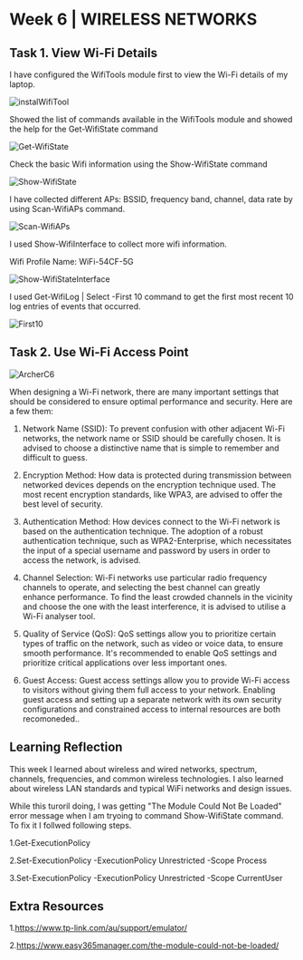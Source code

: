 # Week 6 | WIRELESS NETWORKS

## Task 1. View Wi-Fi Details

I have configured the WifiTools module first to view the Wi-Fi details of my laptop.


![instalWifiTool](./images/instalWifiTool.png)


Showed the list of commands available in the WifiTools module and showed the help for the Get-WifiState command

![Get-WifiState](./images/Get-WifiState.png)

Check the basic Wifi information using the Show-WifiState command

![Show-WifiState](./images/Show-WifiState.png)

  I have collected different APs: BSSID, frequency band, channel, data rate by using Scan-WifiAPs command.

 ![Scan-WifiAPs](./images/Scan-WifiAPs.png)


 I used Show-WifiInterface to collect more wifi information.

Wifi Profile Name: WiFi-54CF-5G

 ![Show-WifiStateInterface](./images/Show-WifiStateInterface.png)

I used Get-WifiLog | Select -First 10 command to get the first most recent 10 log entries of events that occurred.

 ![First10](./images/First10.png)

## Task 2. Use Wi-Fi Access Point

 ![ArcherC6](./images/ArcherC6.png)


When designing a Wi-Fi network, there are many important settings that should be considered to ensure optimal performance and security. Here are a few them: 

1. Network Name (SSID): To prevent confusion with other adjacent Wi-Fi networks, the network name or SSID should be carefully chosen. It is advised to choose a distinctive name that is simple to remember and difficult to guess.

2. Encryption Method: How data is protected during transmission between networked devices depends on the encryption technique used. The most recent encryption standards, like WPA3, are advised to offer the best level of security.

3. Authentication Method: How devices connect to the Wi-Fi network is based on the authentication technique. The adoption of a robust authentication technique, such as WPA2-Enterprise, which necessitates the input of a special username and password by users in order to access the network, is advised.

4. Channel Selection: Wi-Fi networks use particular radio frequency channels to operate, and selecting the best channel can greatly enhance performance. To find the least crowded channels in the vicinity and choose the one with the least interference, it is advised to utilise a Wi-Fi analyser tool.

5. Quality of Service (QoS): QoS settings allow you to prioritize certain types of traffic on the network, such as video or voice data, to ensure smooth performance. It's recommended to enable QoS settings and prioritize critical applications over less important ones.

6. Guest Access: Guest access settings allow you to provide Wi-Fi access to visitors without giving them full access to your network. Enabling guest access and setting up a separate network with its own security configurations and constrained access to internal resources are both recomoneded..


## Learning Reflection

This week I learned about wireless and wired networks, spectrum, channels, frequencies, and common wireless technologies. I also learned about wireless LAN standards and typical WiFi networks and design issues.

While this turoril doing, I was getting "The Module Could Not Be Loaded" error message when I am tryoing to command Show-WifiState command. To fix it I follwed following steps.

1.Get-ExecutionPolicy

2.Set-ExecutionPolicy -ExecutionPolicy Unrestricted -Scope Process

3.Set-ExecutionPolicy -ExecutionPolicy Unrestricted -Scope CurrentUser

## Extra Resources
1.https://www.tp-link.com/au/support/emulator/
  
2.https://www.easy365manager.com/the-module-could-not-be-loaded/
